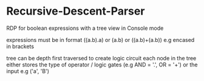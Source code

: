 # Recursive-Descent-Parser
RDP for boolean expressions with a tree view in Console mode

expressions must be in format ((a.b).a) or (a.b) or ((a.b)+(a.b)) e.g encased in brackets

tree can be depth first traversed to create logic circuit
each node in the tree either stores the type of operator / logic gates (e.g AND = '.', OR = '+') or the input e.g ('a', 'B')

